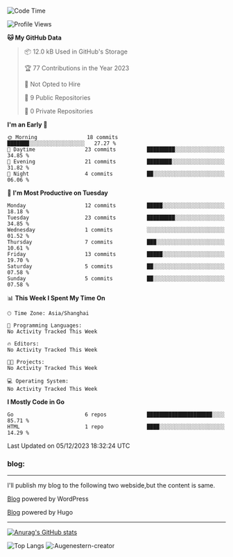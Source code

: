<!--START_SECTION:waka-->
![Code Time](http://img.shields.io/badge/Code%20Time-0%20secs-blue)

![Profile Views](http://img.shields.io/badge/Profile%20Views-62-blue)

**🐱 My GitHub Data** 

> 📦 12.0 kB Used in GitHub's Storage 
 > 
> 🏆 77 Contributions in the Year 2023
 > 
> 🚫 Not Opted to Hire
 > 
> 📜 9 Public Repositories 
 > 
> 🔑 0 Private Repositories 
 > 
**I'm an Early 🐤** 

```text
🌞 Morning                18 commits          ███████░░░░░░░░░░░░░░░░░░   27.27 % 
🌆 Daytime                23 commits          █████████░░░░░░░░░░░░░░░░   34.85 % 
🌃 Evening                21 commits          ████████░░░░░░░░░░░░░░░░░   31.82 % 
🌙 Night                  4 commits           ██░░░░░░░░░░░░░░░░░░░░░░░   06.06 % 
```
📅 **I'm Most Productive on Tuesday** 

```text
Monday                   12 commits          █████░░░░░░░░░░░░░░░░░░░░   18.18 % 
Tuesday                  23 commits          █████████░░░░░░░░░░░░░░░░   34.85 % 
Wednesday                1 commits           ░░░░░░░░░░░░░░░░░░░░░░░░░   01.52 % 
Thursday                 7 commits           ███░░░░░░░░░░░░░░░░░░░░░░   10.61 % 
Friday                   13 commits          █████░░░░░░░░░░░░░░░░░░░░   19.70 % 
Saturday                 5 commits           ██░░░░░░░░░░░░░░░░░░░░░░░   07.58 % 
Sunday                   5 commits           ██░░░░░░░░░░░░░░░░░░░░░░░   07.58 % 
```


📊 **This Week I Spent My Time On** 

```text
🕑︎ Time Zone: Asia/Shanghai

💬 Programming Languages: 
No Activity Tracked This Week

🔥 Editors: 
No Activity Tracked This Week

🐱‍💻 Projects: 
No Activity Tracked This Week

💻 Operating System: 
No Activity Tracked This Week
```

**I Mostly Code in Go** 

```text
Go                       6 repos             █████████████████████░░░░   85.71 % 
HTML                     1 repo              ████░░░░░░░░░░░░░░░░░░░░░   14.29 % 
```




 Last Updated on 05/12/2023 18:32:24 UTC
<!--END_SECTION:waka-->

### blog:
---
I'll publish my blog to the following two webside,but the content is same.


[Blog](http://lance47.com/) powered by WordPress

[Blog](http://lance547.github.io) powered by Hugo
___
[![Anurag's GitHub stats](https://github-readme-stats.vercel.app/api?username=lance547)](https://github.com/anuraghazra/github-readme-stats)
<!---
lance547/lance547 is a ✨ special ✨ repository because its `README.md` (this file) appears on your GitHub profile.
You can click the Preview link to take a look at your changes.
--->
![Top Langs](https://github-readme-stats.vercel.app/api/top-langs/?username=lance547&layout=compact&theme=tokyonight)
![:Augenestern-creator](https://count.getloli.com/get/@lance547?theme=moebooru)

